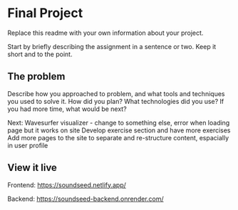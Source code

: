 # Final Project

Replace this readme with your own information about your project.

Start by briefly describing the assignment in a sentence or two. Keep it short and to the point.

## The problem

Describe how you approached to problem, and what tools and techniques you used to solve it. How did you plan? What technologies did you use? If you had more time, what would be next?

Next:
Wavesurfer visualizer - change to something else, error when loading page but it works on site
Develop exercise section and have more exercises
Add more pages to the site to separate and re-structure content, espacially in user profile


## View it live
Frontend:
https://soundseed.netlify.app/

Backend:
https://soundseed-backend.onrender.com/
